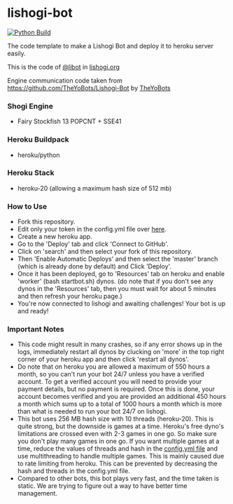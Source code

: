# lishogi-bot

[![Python Build](https://github.com/The-bot-makers/Lishogi-Bot/actions/workflows/python-build.yml/badge.svg)](https://github.com/The-bot-makers/Lishogi-Bot/actions/workflows/python-build.yml)

The code template to make a Lishogi Bot and deploy it to heroku server easily.

This is the code of [@libot](https://lishogi.org/@/libot) in [lishogi.org](https://lishogi.org)

Engine communication code taken from https://github.com/TheYoBots/Lishogi-Bot by [TheYoBots](https://github.com/TheYoBots)

### Shogi Engine

- Fairy Stockfish 13 POPCNT + SSE41

### Heroku Buildpack

- heroku/python

### Heroku Stack

- heroku-20 (allowing a maximum hash size of 512 mb)

### How to Use

- Fork this repository.
- Edit only your token in the config.yml file over [here](/config.yml#L1).
- Create a new heroku app.
- Go to the 'Deploy' tab and click 'Connect to GitHub'.
- Click on 'search' and then select your fork of this repository.
- Then 'Enable Automatic Deploys' and then select the 'master' branch (which is already done by default) and Click 'Deploy'.
- Once it has been deployed, go to 'Resources' tab on heroku and enable 'worker' (bash startbot.sh) dynos. (do note that if you don't see any dynos in the 'Resources' tab, then you must wait for about 5 minutes and then refresh your heroku page.)
- You're now connected to lishogi and awaiting challenges! Your bot is up and ready!

### Important Notes

- This code might result in many crashes, so if any error shows up in the logs, immediately restart all dynos by clucking on 'more' in the top right corner of your heroku app and then click 'restart all dynos'.
- Do note that on heroku you are allowed a maximum of 550 hours a month, so you can't run your bot 24/7 unless you have a verified account. To get a verified account you will need to provide your payment details, but no payment is required. Once this is done, your account becomes verified and you are provided an additional 450 hours a month which sums up to a total of 1000 hours a month which is more than what is needed to run your bot 24/7 on lishogi.
- This bot uses 256 MB hash size with 10 threads (heroku-20). This is quite strong, but the downside is games at a time. Heroku's free dyno's limitations are crossed even with 2-3 games in one go. So make sure you don't play many games in one go. If you want multiple games at a time, reduce the values of threads and hash in the [config.yml file](/config.yml#L14-L15) and use multithreading to handle multiple games. This is mainly caused due to rate limiting from heroku. This can be prevented by decreasing the hash and threads in the config.yml file.
- Compared to other bots, this bot plays very fast, and the time taken is static. We are trying to figure out a way to have better time management.
